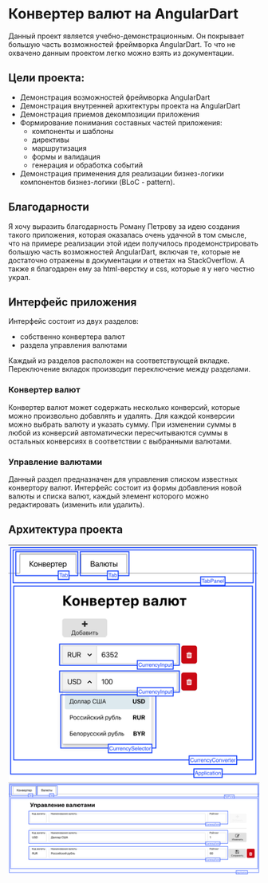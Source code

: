 # Конвертер валют на AngularDart

Данный проект является учебно-демонстрационным. Он покрывает большую часть возможностей фреймворка AngularDart. То что не охвачено данным проектом легко можно взять из документации.

## Цели проекта:

- Демонстрация возможностей фреймворка AngularDart
- Демонстрация внутренней архитектуры проекта на AngularDart
- Демонстрация приемов декомпозиции приложения
- Формирование понимания составных частей приложения:
  - компоненты и шаблоны
  - директивы
  - маршрутизация
  - формы и валидация
  - генерация и обработка событий
- Демонстрация применения для реализации бизнез-логики компонентов бизнез-логики (BLoC - pattern).

## Благодарности

Я хочу выразить благодарность Роману Петрову за идею создания такого приложения, которая оказалась очень удачной в том смысле, что на примере реализации этой идеи получилось продемонстрировать большую часть возможностей AngularDart, включая те, которые не достаточно отражены в документации и ответах на StackOverflow. А также я благодарен ему за html-верстку и css, которые я у него честно украл.

## Интерфейс приложения

Интерфейс состоит из двух разделов:

- собственно конвертера валют
- раздела управления валютами

Каждый из разделов расположен на соответствующей вкладке. Переключение вкладок производит переключение между разделами.

### Конвертер валют

Конвертер валют может содержать несколько конверсий, которые можно произвольно добавлять и удалять. Для каждой конверсии можно выбрать валюту и указать сумму. При изменении суммы в любой из конверсий автоматически пересчитываются суммы в остальных конверсиях в соответствии с выбранными валютами.

### Управление валютами

Данный раздел предназначен для управления списком известных конвертору валют. Интерфейс состоит из формы добавления новой валюты и списка валют, каждый элемент которого можно редактировать (изменить или удалить).

## Архитектура проекта

<img src="converter.png" alt="converter" width="500">
<img src="manager.png" alt="manager" width="900">
